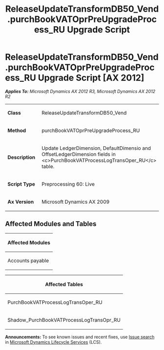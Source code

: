 ﻿---
title: ReleaseUpdateTransformDB50_Vend.purchBookVATOprPreUpgradeProcess_RU Upgrade Script
TOCTitle: ReleaseUpdateTransformDB50_Vend.purchBookVATOprPreUpgradeProcess_RU Upgrade Script
ms:assetid: f13cc3be-63ef-7a24-602a-bca826e67652
ms:mtpsurl: https://msdn.microsoft.com/en-us/library/JJ737427(v=AX.60)
ms:contentKeyID: 49712122
ms.date: 05/18/2015
mtps_version: v=AX.60
---

# ReleaseUpdateTransformDB50\_Vend.purchBookVATOprPreUpgradeProcess\_RU Upgrade Script [AX 2012]


_**Applies To:** Microsoft Dynamics AX 2012 R3, Microsoft Dynamics AX 2012 R2_

<table>
<colgroup>
<col style="width: 50%" />
<col style="width: 50%" />
</colgroup>
<tbody>
<tr class="odd">
<td><p><strong>Class</strong></p></td>
<td><p>ReleaseUpdateTransformDB50_Vend</p></td>
</tr>
<tr class="even">
<td><p><strong>Method</strong></p></td>
<td><p>purchBookVATOprPreUpgradeProcess_RU</p></td>
</tr>
<tr class="odd">
<td><p><strong>Description</strong></p></td>
<td><p>Update LedgerDimension, DefaultDimensio and OffsetLedgerDimension fields in &lt;c&gt;PurchBookVATProcessLogTransOper_RU&lt;/c&gt; table.</p></td>
</tr>
<tr class="even">
<td><p><strong>Script Type</strong></p></td>
<td><p>Preprocessing 60: Live</p></td>
</tr>
<tr class="odd">
<td><p><strong>Ax Version</strong></p></td>
<td><p>Microsoft Dynamics AX 2009</p></td>
</tr>
</tbody>
</table>


## Affected Modules and Tables

<table>
<colgroup>
<col style="width: 100%" />
</colgroup>
<thead>
<tr class="header">
<th><p>Affected Modules</p></th>
</tr>
</thead>
<tbody>
<tr class="odd">
<td><p>Accounts payable</p></td>
</tr>
</tbody>
</table>


<table>
<colgroup>
<col style="width: 100%" />
</colgroup>
<thead>
<tr class="header">
<th><p>Affected Tables</p></th>
</tr>
</thead>
<tbody>
<tr class="odd">
<td><p>PurchBookVATProcessLogTransOper_RU</p></td>
</tr>
<tr class="even">
<td><p>Shadow_PurchBookVATProcessLogTransOpr_RU</p></td>
</tr>
</tbody>
</table>

  
**Announcements:** To see known issues and recent fixes, use [Issue search](http://go.microsoft.com/fwlink/?linkid=389258) in [Microsoft Dynamics Lifecycle Services](http://go.microsoft.com/fwlink/?linkid=306505) (LCS).

